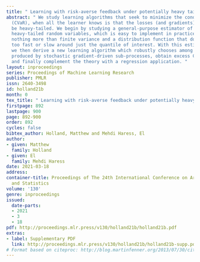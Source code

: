```yaml
---
title: " Learning with risk-averse feedback under potentially heavy tails "
abstract: " We study learning algorithms that seek to minimize the conditional value-at-risk
  (CVaR), when all the learner knows is that the losses (and gradients) incurred may
  be heavy-tailed. We begin by studying a general-purpose estimator of CVaR for potentially
  heavy-tailed random variables, which is easy to implement in practice, and requires
  nothing more than finite variance and a distribution function that does not change
  too fast or slow around just the quantile of interest. With this estimator in hand,
  we then derive a new learning algorithm which robustly chooses among candidates
  produced by stochastic gradient-driven sub-processes, obtain excess CVaR bounds,
  and finally complement the theory with a regression application. "
layout: inproceedings
series: Proceedings of Machine Learning Research
publisher: PMLR
issn: 2640-3498
id: holland21b
month: 0
tex_title: " Learning with risk-averse feedback under potentially heavy tails "
firstpage: 892
lastpage: 900
page: 892-900
order: 892
cycles: false
bibtex_author: Holland, Matthew and Mehdi Haress, El
author:
- given: Matthew
  family: Holland
- given: El
  family: Mehdi Haress
date: 2021-03-18
address: 
container-title: Proceedings of The 24th International Conference on Artificial Intelligence
  and Statistics
volume: '130'
genre: inproceedings
issued:
  date-parts:
  - 2021
  - 3
  - 18
pdf: http://proceedings.mlr.press/v130/holland21b/holland21b.pdf
extras:
- label: Supplementary PDF
  link: http://proceedings.mlr.press/v130/holland21b/holland21b-supp.pdf
# Format based on citeproc: http://blog.martinfenner.org/2013/07/30/citeproc-yaml-for-bibliographies/
---
```

